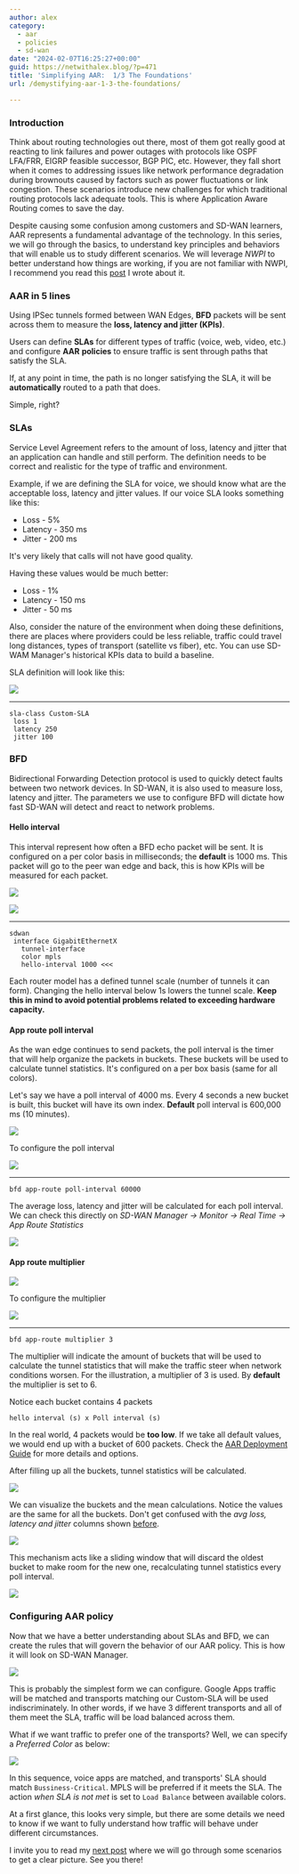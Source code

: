 ```yaml
---
author: alex
category:
  - aar
  - policies
  - sd-wan
date: "2024-02-07T16:25:27+00:00"
guid: https://netwithalex.blog/?p=471
title: 'Simplifying AAR:  1/3 The Foundations'
url: /demystifying-aar-1-3-the-foundations/

---
```

### Introduction

Think about routing technologies out there, most of them got really good at reacting to link failures and power outages with protocols like OSPF LFA/FRR, EIGRP feasible successor, BGP PIC, etc. However, they fall short when it comes to addressing issues like network performance degradation during brownouts caused by factors such as power fluctuations or link congestion. These scenarios introduce new challenges for which traditional routing protocols lack adequate tools. This is where Application Aware Routing comes to save the day.

Despite causing some confusion among customers and SD-WAN learners, AAR represents a fundamental advantage of the technology. In this series, we will go through the basics, to understand key principles and behaviors that will enable us to study different scenarios. We will leverage _NWPI_ to better understand how things are working, if you are not familiar with NWPI, I recommend you read this [post](/network-wide-path-insights-an-introduction/) I wrote about it.

### AAR in 5 lines

Using IPSec tunnels formed between WAN Edges, **BFD** packets will be sent across them to measure the **loss, latency and jitter (KPIs)**.

Users can define **SLAs** for different types of traffic (voice, web, video, etc.) and configure **AAR** **policies** to ensure traffic is sent through paths that satisfy the SLA.

If, at any point in time, the path is no longer satisfying the SLA, it will be **automatically** routed to a path that does.

Simple, right?

### SLAs

Service Level Agreement refers to the amount of loss, latency and jitter that an application can handle and still perform. The definition needs to be correct and realistic for the type of traffic and environment.

Example, if we are defining the SLA for voice, we should know what are the acceptable loss, latency and jitter values. If our voice SLA looks something like this:

- Loss - 5%
- Latency - 350 ms
- Jitter - 200 ms

It's very likely that calls will not have good quality.

Having these values would be much better:

- Loss - 1%
- Latency - 150 ms
- Jitter - 50 ms

Also, consider the nature of the environment when doing these definitions, there are places where providers could be less reliable, traffic could travel long distances, types of transport (satellite vs fiber), etc. You can use SD-WAM Manager's historical KPIs data to build a baseline.

SLA definition will look like this:

![](/wp-content/uploads/2024/02/S1-aar100.png)

* * *

```
sla-class Custom-SLA
 loss 1
 latency 250
 jitter 100
```

### BFD

Bidirectional Forwarding Detection protocol is used to quickly detect faults between two network devices. In SD-WAN, it is also used to measure loss, latency and jitter. The parameters we use to configure BFD will dictate how fast SD-WAN will detect and react to network problems.

#### Hello interval

This interval represent how often a BFD echo packet will be sent. It is configured on a per color basis in milliseconds; the **default** is 1000 ms. This packet will go to the peer wan edge and back, this is how KPIs will be measured for each packet.

![](/wp-content/uploads/2024/02/BFD-1.png)

![](/wp-content/uploads/2024/02/s1-aar101.png)

* * *

```
sdwan
 interface GigabitEthernetX
   tunnel-interface
   color mpls
   hello-interval 1000 <<<
```

Each router model has a defined tunnel scale (number of tunnels it can form). Changing the hello interval below 1s lowers the tunnel scale. **Keep this in mind to avoid potential problems related to exceeding hardware capacity.**

#### App route poll interval

As the wan edge continues to send packets, the poll interval is the timer that will help organize the packets in buckets. These buckets will be used to calculate tunnel statistics. It's configured on a per box basis (same for all colors).

Let's say we have a poll interval of 4000 ms. Every 4 seconds a new bucket is built, this bucket will have its own index. **Default** poll interval is 600,000 ms (10 minutes).

![](/wp-content/uploads/2024/02/BFD-4.png)

To configure the poll interval

![](/wp-content/uploads/2024/02/BFD-cofig.png)

* * *

```
bfd app-route poll-interval 60000
```

The average loss, latency and jitter will be calculated for each poll interval. We can check this directly on _SD-WAN Manager -> Monitor -> Real Time -> App Route Statistics_

![](/wp-content/uploads/2024/02/BFD-5.png)

#### App route multiplier

![](/wp-content/uploads/2024/02/Screenshot-2024-02-06-at-12.16.05.png)

To configure the multiplier

![](/wp-content/uploads/2024/02/BFD-cofig-1.png)

* * *

```
bfd app-route multiplier 3
```

The multiplier will indicate the amount of buckets that will be used to calculate the tunnel statistics that will make the traffic steer when network conditions worsen. For the illustration, a multiplier of 3 is used. By **default** the multiplier is set to 6.

Notice each bucket contains 4 packets

`hello interval (s) x Poll interval (s)`

In the real world, 4 packets would be **too low**. If we take all default values, we would end up with a bucket of 600 packets. Check the [AAR Deployment Guide](https://www.cisco.com/c/en/us/td/docs/solutions/CVD/SDWAN/cisco-sdwan-application-aware-routing-deploy-guide.html) for more details and options.

After filling up all the buckets, tunnel statistics will be calculated.

![](/wp-content/uploads/2024/02/BFD-10.png)

We can visualize the buckets and the mean calculations. Notice the values are the same for all the buckets. Don't get confused with the _avg loss, latency and jitter_ columns shown [before](#avg-values).

![](/wp-content/uploads/2024/02/BFD-11.png)

This mechanism acts like a sliding window that will discard the oldest bucket to make room for the new one, recalculating tunnel statistics every poll interval.

![](/wp-content/uploads/2024/02/BFD-9-1.png)

### Configuring AAR policy

Now that we have a better understanding about SLAs and BFD, we can create the rules that will govern the behavior of our AAR policy. This is how it will look on SD-WAN Manager.

![](/wp-content/uploads/2024/02/s1-aar100-1.png)

This is probably the simplest form we can configure. Google Apps traffic will be matched and transports matching our Custom-SLA will be used indiscriminately. In other words, if we have 3 different transports and all of them meet the SLA, traffic will be load balanced across them.

What if we want traffic to prefer one of the transports? Well, we can specify a _Preferred Color_ as below:

![](/wp-content/uploads/2024/02/manger-aar.png)

In this sequence, voice apps are matched, and transports' SLA should match `Bussiness-Critical`. MPLS will be preferred if it meets the SLA. The action _when SLA is not met_ is set to `Load Balance` between available colors.

At a first glance, this looks very simple, but there are some details we need to know if we want to fully understand how traffic will behave under different circumstances.

I invite you to read my [next post](/demystifying-aar-understanding-different-scenarios/) where we will go through some scenarios to get a clear picture. See you there!
